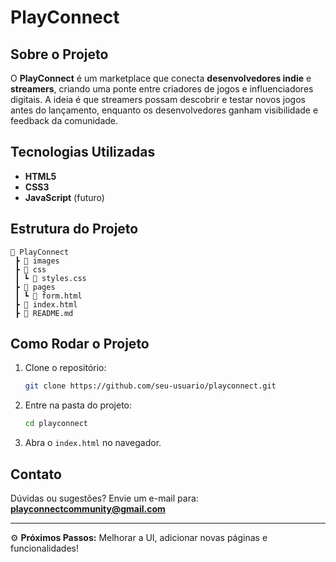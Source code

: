 # PlayConnect

## Sobre o Projeto
O **PlayConnect** é um marketplace que conecta **desenvolvedores indie** e **streamers**, criando uma ponte entre criadores de jogos e influenciadores digitais. A ideia é que streamers possam descobrir e testar novos jogos antes do lançamento, enquanto os desenvolvedores ganham visibilidade e feedback da comunidade.

## Tecnologias Utilizadas
- **HTML5**
- **CSS3**
- **JavaScript** (futuro)

## Estrutura do Projeto
```
📁 PlayConnect
 ┣ 📂 images
 ┣ 📂 css
 ┃ ┗ 📜 styles.css
 ┣ 📂 pages
 ┃ ┗ 📜 form.html
 ┣ 📜 index.html
 ┣ 📜 README.md
```

## Como Rodar o Projeto
1. Clone o repositório:
   ```bash
   git clone https://github.com/seu-usuario/playconnect.git
   ```
2. Entre na pasta do projeto:
   ```bash
   cd playconnect
   ```
3. Abra o `index.html` no navegador.

## Contato
Dúvidas ou sugestões? Envie um e-mail para: **playconnectcommunity@gmail.com**

---
⚙️ **Próximos Passos:** Melhorar a UI, adicionar novas páginas e funcionalidades!


